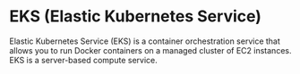 # EKS (Elastic Kubernetes Service)

Elastic Kubernetes Service (EKS) is a container orchestration service that allows you to run Docker containers on a managed cluster of EC2 instances. EKS is a server-based compute service.
